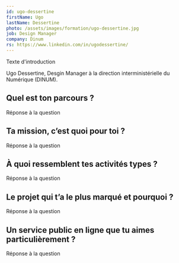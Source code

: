 ```yaml
---
id: ugo-dessertine
firstName: Ugo
lastName: Dessertine
photo: /assets/images/formation/ugo-dessertine.jpg
job: Design Manager
company: Dinum
rs: https://www.linkedin.com/in/ugodessertine/
---
```


<p class="fr-text--lead">Texte d'introduction</p>

<p class="fr-text--lead">Ugo Dessertine, <span lang="en">Desgin Manager</span> à la direction interministérielle du Numérique (DINUM).</p>

<h2 class="fr-h6">Quel est ton parcours&nbsp;?</h2>

Réponse à la question

<h2 class="fr-h6">Ta mission, c’est quoi pour toi&nbsp;?</h2>

Réponse à la question

<h2 class="fr-h6">À quoi ressemblent tes activités types&nbsp;?</h2>

Réponse à la question

<h2 class="fr-h6">Le projet qui t’a le plus marqué et pourquoi&nbsp;?</h2>

Réponse à la question

<h2 class="fr-h6">Un service public en ligne que tu aimes particulièrement&nbsp;?</h2>

Réponse à la question
